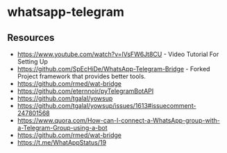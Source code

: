 # whatsapp-telegram

## Resources 
- https://www.youtube.com/watch?v=lVsFW6Jt8CU - Video Tutorial For Setting Up 
- https://github.com/SpEcHiDe/WhatsApp-Telegram-Bridge - Forked Project framework that provides better tools.
- https://github.com/rmed/wat-bridge
- https://github.com/eternnoir/pyTelegramBotAPI
- https://github.com/tgalal/yowsup
- https://github.com/tgalal/yowsup/issues/1613#issuecomment-247801568
- https://www.quora.com/How-can-I-connect-a-WhatsApp-group-with-a-Telegram-Group-using-a-bot
- https://github.com/rmed/wat-bridge
- https://t.me/WhatAppStatus/19
